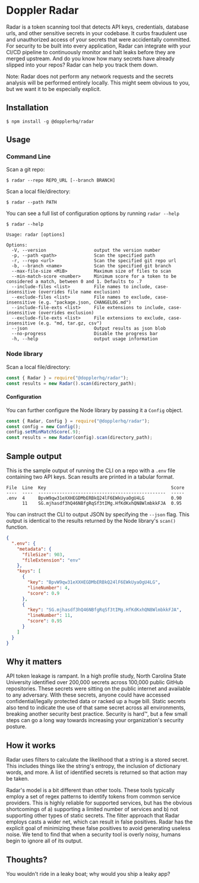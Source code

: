 # Doppler Radar

Radar is a token scanning tool that detects API keys, credentials, database urls, and other sensitive secrets in your codebase. It curbs fraudulent use and unauthorized access of your secrets that were accidentally committed. For security to be built into every application, Radar can integrate with your CI/CD pipeline to continuously monitor and halt leaks before they are merged upstream. And do you know how many secrets have already slipped into your repos? Radar can help you track them down.

Note: Radar does not perform any network requests and the secrets analysis will be performed entirely locally. This might seem obvious to you, but we want it to be especially explicit.

## Installation

```
$ npm install -g @dopplerhq/radar
```

## Usage

### Command Line

Scan a git repo:
```
$ radar --repo REPO_URL [--branch BRANCH]
```

Scan a local file/directory:
```
$ radar --path PATH
```

You can see a full list of configuration options by running `radar --help`
```
$ radar --help

Usage: radar [options]

Options:
  -V, --version                  output the version number
  -p, --path <path>              Scan the specified path
  -r, --repo <url>               Scan the specified git repo url
  -b, --branch <name>            Scan the specified git branch
  --max-file-size <MiB>          Maximum size of files to scan
  --min-match-score <number>     Minimum score for a token to be considered a match, between 0 and 1. Defaults to .7
  --include-files <list>         File names to include, case-insensitive (overrides file name exclusion)
  --exclude-files <list>         File names to exclude, case-insensitive (e.g. "package.json, CHANGELOG.md")
  --include-file-exts <list>     File extensions to include, case-insensitive (overrides exclusion)
  --exclude-file-exts <list>     File extensions to exclude, case-insensitive (e.g. "md, tar.gz, csv")
  --json                         Output results as json blob
  --no-progress                  Disable the progress bar
  -h, --help                     output usage information
```

### Node library

Scan a local file/directory:

``` js
const { Radar } = require("@dopplerhq/radar");
const results = new Radar().scan(directory_path);
```

#### Configuration

You can further configure the Node library by passing it a `Config` object.

``` js
const { Radar, Config } = require("@dopplerhq/radar");
const config = new Config();
config.setMinMatchScore(.9);
const results = new Radar(config).scan(directory_path);
```

## Sample output

This is the sample output of running the CLI on a repo with a `.env` file containing two API keys. Scan results are printed in a tabular format.

```
File  Line  Key                                               Score
----  ----  ------------------------------------------------  -----
.env  4     BpvW9qw31eXXHEGDMbERBkQ24lF6EWkUyaOgU4LG          0.90
      11    SG.mjhasdf3hQ46NBfgRqSf3tIMg.HfKdKxhQN8WlmbkkFJA  0.95
```

You can instruct the CLI to output JSON by specifying the `--json` flag. This output is identical to the results returned by the Node library's `scan()` function.

```json
{
  ".env": {
    "metadata": {
      "fileSize": 903,
      "fileExtension": "env"
    },
    "keys": [
      {
        "key": "BpvW9qw31eXXHEGDMbERBkQ24lF6EWkUyaOgU4LG",
        "lineNumber": 4,
        "score": 0.9
      },
      {
        "key": "SG.mjhasdf3hQ46NBfgRqSf3tIMg.HfKdKxhQN8WlmbkkFJA",
        "lineNumber": 11,
        "score": 0.95
      }
    ]
  }
}
```

## Why it matters
API token leakage is rampant. In a high profile study, North Carolina State University identified over 200,000 secrets across 100,000 public GitHub repositories. These secrets were sitting on the public internet and available to any adversary. With these secrets, anyone could have accessed confidential/legally protected data or racked up a huge bill. Static secrets also tend to indicate the use of that same secret across all environments, breaking another security best practice. Security is hard™, but a few small steps can go a long way towards increasing your organization's security posture.

## How it works

Radar uses filters to calculate the likelihood that a string is a stored secret. This includes things like the string's entropy, the inclusion of dictionary words, and more. A list of identified secrets is returned so that action may be taken.

Radar's model is a bit different than other tools. These tools typically employ a set of regex patterns to identify tokens from common service providers. This is highly reliable for supported services, but has the obvious shortcomings of a) supporting a limited number of services and b) not supporting other types of static secrets. The filter approach that Radar employs casts a wider net, which can result in false positives. Radar has the explicit goal of minimizing these false positives to avoid generating useless noise. We tend to find that when a security tool is overly noisy, humans begin to ignore all of its output.

## Thoughts?
You wouldn't ride in a leaky boat; why would you ship a leaky app?
